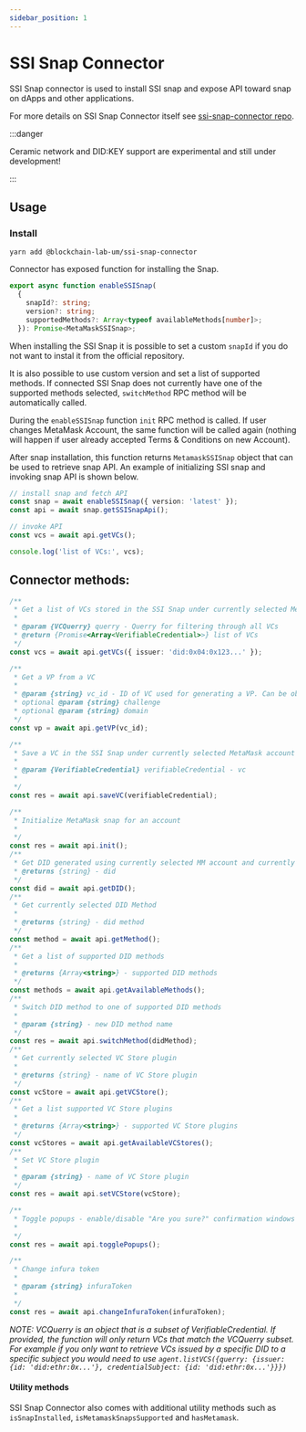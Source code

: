 ```yaml
---
sidebar_position: 1
---
```


# SSI Snap Connector

SSI Snap connector is used to install SSI snap and expose API toward snap on dApps and other applications.

For more details on SSI Snap Connector itself see [ssi-snap-connector repo](https://github.com/blockchain-lab-um/ssi-snap-connector).

:::danger

Ceramic network and DID:KEY support are experimental and still under development!

:::

## Usage

### Install

`yarn add @blockchain-lab-um/ssi-snap-connector`

Connector has exposed function for installing the Snap.

```typescript
export async function enableSSISnap(
  {
    snapId?: string;
    version?: string;
    supportedMethods?: Array<typeof availableMethods[number]>;
  }): Promise<MetaMaskSSISnap>;
```

When installing the SSI Snap it is possible to set a custom `snapId` if you do not want to instal it from the official repository.

It is also possible to use custom version and set a list of supported methods. If connected SSI Snap does not currently have one of the supported methods selected, `switchMethod` RPC method will be automatically called.

During the `enableSSISnap` function `init` RPC method is called. If user changes MetaMask Account, the same function will be called again (nothing will happen if user already accepted Terms & Conditions on new Account).

After snap installation, this function returns `MetamaskSSISnap` object that can be used to retrieve snap API.
An example of initializing SSI snap and invoking snap API is shown below.

```typescript
// install snap and fetch API
const snap = await enableSSISnap({ version: 'latest' });
const api = await snap.getSSISnapApi();

// invoke API
const vcs = await api.getVCs();

console.log('list of VCs:', vcs);
```

## Connector methods:

```typescript
/**
 * Get a list of VCs stored in the SSI Snap under currently selected MetaMask account
 *
 * @param {VCQuerry} querry - Querry for filtering through all VCs
 * @return {Promise<Array<VerifiableCredential>>} list of VCs
 */
const vcs = await api.getVCs({ issuer: 'did:0x04:0x123...' });

/**
 * Get a VP from a VC
 *
 * @param {string} vc_id - ID of VC used for generating a VP. Can be obtained with getVCs function
 * optional @param {string} challenge
 * optional @param {string} domain
 */
const vp = await api.getVP(vc_id);

/**
 * Save a VC in the SSI Snap under currently selected MetaMask account
 *
 * @param {VerifiableCredential} verifiableCredential - vc
 *
 */
const res = await api.saveVC(verifiableCredential);

/**
 * Initialize MetaMask snap for an account
 *
 */
const res = await api.init();
/**
 * Get DID generated using currently selected MM account and currently selected DID method.
 * @returns {string} - did
 */
const did = await api.getDID();
/**
 * Get currently selected DID Method
 *
 * @returns {string} - did method
 */
const method = await api.getMethod();
/**
 * Get a list of supported DID methods
 *
 * @returns {Array<string>} - supported DID methods
 */
const methods = await api.getAvailableMethods();
/**
 * Switch DID method to one of supported DID methods
 *
 * @param {string} - new DID method name
 */
const res = await api.switchMethod(didMethod);
/**
 * Get currently selected VC Store plugin
 *
 * @returns {string} - name of VC Store plugin
 */
const vcStore = await api.getVCStore();
/**
 * Get a list supported VC Store plugins
 *
 * @returns {Array<string>} - supported VC Store plugins
 */
const vcStores = await api.getAvailableVCStores();
/**
 * Set VC Store plugin
 *
 * @param {string} - name of VC Store plugin
 */
const res = await api.setVCStore(vcStore);

/**
 * Toggle popups - enable/disable "Are you sure?" confirmation windows when retrieving VCs and generating VPs,...
 *
 */
const res = await api.togglePopups();

/**
 * Change infura token
 *
 * @param {string} infuraToken
 *
 */
const res = await api.changeInfuraToken(infuraToken);
```

_NOTE: VCQuerry is an object that is a subset of VerifiableCredential. If provided, the function will only return VCs that match the VCQuerry subset. For example if you only want to retrieve VCs issued by a specific DID to a specific subject you would need to use `agent.listVCS({querry: {issuer: {id: 'did:ethr:0x...'}, credentialSubject: {id: 'did:ethr:0x...'}}})`_

#### Utility methods

SSI Snap Connector also comes with additional utility methods such as `isSnapInstalled`, `isMetamaskSnapsSupported` and `hasMetamask`.
